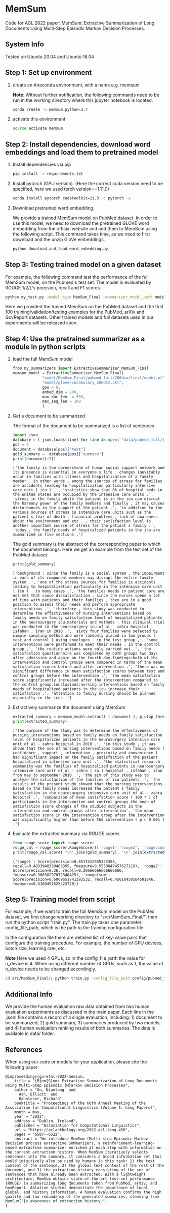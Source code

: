 # MemSum
Code for ACL 2022 paper: MemSum: Extractive Summarization of Long Documents Using Multi-Step Episodic Markov Decision Processes.

## System Info
Tested on Ubuntu 20.04 and Ubuntu 18.04

## Step 1: Set up environment
1. create an Anaconda environment, with a name e.g. memsum
   
   **Note**: Without further notification, the following commands need to be run in the working directory where this jupyter notebook is located.
   ```bash
   conda create -n memsum python=3.7
   ```
2. activate this environment
   ```bash
   source activate memsum
   ```
## Step 2: Install dependencies, download word embeddings and load them to pretrained model
1. Install dependencies via pip
   ```bash
   pip install -r requirements.txt
   ```
2. Install pytorch (GPU version). (Here the correct cuda version need to be specified, here we used torch version==1.11.0)
   ```bash
   conda install pytorch cudatoolkit=11.3 -c pytorch -y
   ```
3. Download pretrained word embedding.

   We provide a trained MemSum model on PubMed dataset. In order to use this model, we need to download the pretrained GLOVE word embedding from the official website and add them to MemSum using the following script. This command takes time, as we need to first download and the unzip GloVe embeddings.
   ```bash
   python download_and_load_word_embedding.py
   ```
## Step 3: Testing trained model on a given dataset
For example, the following command test the performance of the full MemSum model, on the Pubmed's test set. The model is evaluated by ROUGE 1/2/L's precision, recall and F1 scores.
```bash
python my_test.py -model_type MemSum_Final -summarizer_model_path model/MemSum_Final/pubmed_full/200dim/final/model.pt -vocabulary_path model/glove/vocabulary_200dim.pkl -corpus_path data/pubmed_full/test_PUBMED.jsonl -gpu 0 -max_extracted_sentences_per_document 7 -p_stop_thres 0.6 -output_file results/MemSum_Final/pubmed_full/200dim/test_results.txt  -max_doc_len 500 -max_seq_len 100
```
Here we provided the trained MemSum on the PubMed dataset and the first 100 training/validation/testing examples for the PubMed, arXiv and GovReport datasets. Other trained models and full datasets used in our experiments will be released soon.

## Step 4: Use the pretrained summarizer as a module in python scripts
1. load the full MemSum model
   ```python
   from my_summarizers import ExtractiveSummarizer_MemSum_Final
   memsum_model = ExtractiveSummarizer_MemSum_Final( 
                "model/MemSum_Final/pubmed_full/200dim/final/model.pt",
                "model/glove/vocabulary_200dim.pkl",  
                gpu = 0,
                embed_dim = 200,
                max_doc_len  = 500,
                max_seq_len = 100
                )
   ```
2. Get a document to be summarized

   The format of the document to be summarized is a list of sentences
   ```python
   import json
   database = [ json.loads(line) for line in open( "data/pubmed_full/test_PUBMED.jsonl" ).readlines() ]
   pos = 6
   document = database[pos]["text"]
   gold_summary =  database[pos]["summary"]
   print(document[:5])
   ```
   ```
   ['the family is the cornerstone of human social support network and its presence is essential in everyone s life . changes inevitably occur in families with illness and hospitalization of a family member . in other words , among the sources of stress for families are accidents leading to hospitalization particularly intensive care unit ( icu ) .', 'statistics show that 8% of hospital beds in the united states are occupied by the intensive care units .', 'stress in the family while the patient is in the icu can disrupt the harmony power of the family members and finally , it may causes disturbances in the support of the patient .', 'in addition to the various sources of stress in intensive care units such as the patient s fear of death , financial problems , lack of awareness about the environment and etc . , their satisfaction level is another important source of stress for the patient s family .', 'today , the family needs of hospitalized patients in the icu are summarized in five sections .']
   ```
   The gold summary is the abstract of the corresponding paper to which the document belongs. Here we get an example from the test set of the PubMed dataset
   ```python
   print(gold_summary)
   ```
   ```
   ['background : since the family is a social system , the impairment in each of its component members may disrupt the entire family system .', 'one of the stress sources for families is accidents leading to hospitalization particularly in the intensive care unit ( icu ) . in many cases ,', 'the families needs in patient care are not met that cause dissatisfaction . since the nurses spend a lot of time with patients and their families , they are in a good position to assess their needs and perform appropriate interventions .', 'therefore , this study was conducted to determine the effectiveness of nursing interventions based on family needs on family satisfaction level of hospitalized patients in the neurosurgery icu.materials and methods : this clinical trial was conducted in the neurosurgery icu of al - zahra hospital , isfahan , iran in 2010 .', 'sixty four families were selected by simple sampling method and were randomly placed in two groups ( test and control ) using envelopes . in the test group ,', 'some interventions were performed to meet their needs . in the control group ,', 'the routine actions were only carried out .', 'the satisfaction questionnaire was completed by both groups two days after admission and again on the fourth day.findings:both of the intervention and control groups were compared in terms of the mean satisfaction scores before and after intervention .', 'there was no significant difference in mean satisfaction scores between test and control groups before the intervention .', 'the mean satisfaction score significantly increased after the intervention compared to the control group.conclusions:nursing interventions based on family needs of hospitalized patients in the icu increase their satisfaction .', 'attention to family nursing should be planned especially in the icus .']
   ```
3. Extractively summarize the document using MemSum
   ```python
   extracted_summary = memsum_model.extract( [ document ], p_stop_thres=0.6, max_extracted_sentences_per_document= 7, return_sentence_position= False )[0]
   print(extracted_summary)
   ```
   ```
   ['the purpose of the study was to determine the effectiveness of nursing interventions based on family needs on family satisfaction level of hospitalized patients in the neurosurgery intensive care unit of al - zahra hospital in 2010 .', 'in this study , it was shown that the use of nursing interventions based on family needs ( confidence , support , information , proximity and convenience ) had significant impact on the family satisfaction of the patient hospitalized in intensive care unit .', 'the statistical research community was the families of hospitalized patients in neurosurgery intensive care unit of al - zahra ( sa ) hospital , isfahan , iran from may to september 2010 .', 'the aim of this study was to analyze the satisfaction of the families of icu patients .', 'the results of the present study showed that the nursing interventions based on the family needs increased the patient s family satisfaction in the neurosurgery intensive care unit of al - zahra hospital .', 'comparison of mean satisfaction score ( 100 * ) of participants in the intervention and control groups the mean of satisfaction score changes of the studied subjects in the intervention and control groups after intervention', 'the mean satisfaction score in the intervention group after the intervention was significantly higher than before the intervention ( p < 0.001 ) .']
   ```
4. Evaluate the extracted summary via ROUGE scores
   ```python
   from rouge_score import rouge_scorer
   rouge_cal = rouge_scorer.RougeScorer(['rouge1','rouge2', 'rougeLsum'], use_stemmer=True)
   print(rouge_cal.score( "\n".join(gold_summary), "\n".join(extracted_summary)  ))
   ```
   ```
   {'rouge1': Score(precision=0.6517412935323383, recall=0.4833948339483395, fmeasure=0.5550847457627119), 'rouge2': Score(precision=0.36, recall=0.26666666666666666, fmeasure=0.30638297872340425), 'rougeLsum': Score(precision=0.6069651741293532, recall=0.45018450184501846, fmeasure=0.5169491525423728)}
   ```
## Step 5: Training model from script
For example, if we want to train the full MemSum model on the PubMed dataset, we first change working directory to "src/MemSum_Final/", then run the python script "train.py". The train.py takes one parameter: config_file_path, which is the path to the training configuration file.

In the configuration file there are detailed list of key-value pairs that configure the training procedure. For example, the number of GPU devices, batch size, learning rate, etc. 

**Note** Here we used 4 GPUs, so in the config_file_path the value for n_device is 4. When using different number of GPUs, such as 1, the value of n_device needs to be changed accordingly.
   ```bash
   cd src/MemSum_Final/; python train.py -config_file_path config/pubmed_full/200dim/run0/training.config
   ```
## Additional Info
We provide the human evaluation raw data obtained from two human evaluation experiments as discussed in the main paper. Each line in the .jsonl file contains a record of a single evaluation, including: 1) document to be summarized, 2) gold summary, 3) summaries produced by two models, and 4) human evaluation ranking results of both summaries. The data is available in data/ folder.
 
## References
When using our code or models for your application, please cite the following paper:
```
@inproceedings{gu-etal-2022-memsum,
    title = "{M}em{S}um: Extractive Summarization of Long Documents Using Multi-Step Episodic {M}arkov Decision Processes",
    author = "Gu, Nianlong  and
      Ash, Elliott  and
      Hahnloser, Richard",
    booktitle = "Proceedings of the 60th Annual Meeting of the Association for Computational Linguistics (Volume 1: Long Papers)",
    month = may,
    year = "2022",
    address = "Dublin, Ireland",
    publisher = "Association for Computational Linguistics",
    url = "https://aclanthology.org/2022.acl-long.450",
    pages = "6507--6522",
    abstract = "We introduce MemSum (Multi-step Episodic Markov decision process extractive SUMmarizer), a reinforcement-learning-based extractive summarizer enriched at each step with information on the current extraction history. When MemSum iteratively selects sentences into the summary, it considers a broad information set that would intuitively also be used by humans in this task: 1) the text content of the sentence, 2) the global text context of the rest of the document, and 3) the extraction history consisting of the set of sentences that have already been extracted. With a lightweight architecture, MemSum obtains state-of-the-art test-set performance (ROUGE) in summarizing long documents taken from PubMed, arXiv, and GovReport. Ablation studies demonstrate the importance of local, global, and history information. A human evaluation confirms the high quality and low redundancy of the generated summaries, stemming from MemSum{'}s awareness of extraction history.",
}
```
